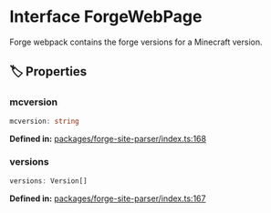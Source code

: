 # Interface ForgeWebPage

Forge webpack contains the forge versions for a Minecraft version.
## 🏷️ Properties

### mcversion

```ts
mcversion: string
```
<p style="font-size: 14px; color: var(--vp-c-text-2)">
<strong>Defined in:</strong> <a href="https://github.com/voxelum/minecraft-launcher-core-node/blob/master/packages/forge-site-parser/index.ts#L168" target="_blank" rel="noreferrer">packages/forge-site-parser/index.ts:168</a>
</p>


### versions

```ts
versions: Version[]
```
<p style="font-size: 14px; color: var(--vp-c-text-2)">
<strong>Defined in:</strong> <a href="https://github.com/voxelum/minecraft-launcher-core-node/blob/master/packages/forge-site-parser/index.ts#L167" target="_blank" rel="noreferrer">packages/forge-site-parser/index.ts:167</a>
</p>


